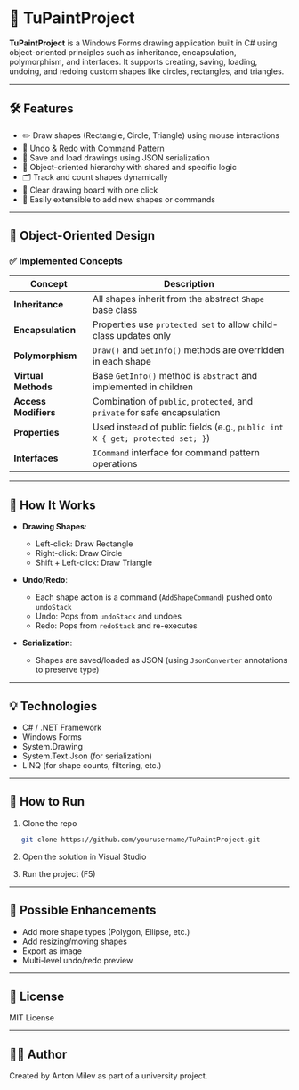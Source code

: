 ﻿# 🎨 TuPaintProject

**TuPaintProject** is a Windows Forms drawing application built in C# using object-oriented principles 
such as inheritance, encapsulation, polymorphism, and interfaces. It supports creating, saving, loading, 
undoing, and redoing custom shapes like circles, rectangles, and triangles.

---

## 🛠 Features

- ✏️ Draw shapes (Rectangle, Circle, Triangle) using mouse interactions
- 🧠 Undo & Redo with Command Pattern
- 💾 Save and load drawings using JSON serialization
- 📐 Object-oriented hierarchy with shared and specific logic
- 🗂 Track and count shapes dynamically
- 🔄 Clear drawing board with one click
- 🧩 Easily extensible to add new shapes or commands

---

## 🧩 Object-Oriented Design

### ✅ Implemented Concepts

| Concept         | Description |
|----------------|-------------|
| **Inheritance** | All shapes inherit from the abstract `Shape` base class |
| **Encapsulation** | Properties use `protected set` to allow child-class updates only |
| **Polymorphism** | `Draw()` and `GetInfo()` methods are overridden in each shape |
| **Virtual Methods** | Base `GetInfo()` method is `abstract` and implemented in children |
| **Access Modifiers** | Combination of `public`, `protected`, and `private` for safe encapsulation |
| **Properties** | Used instead of public fields (e.g., `public int X { get; protected set; }`) |
| **Interfaces** | `ICommand` interface for command pattern operations |

---


## 🔧 How It Works

- **Drawing Shapes**:
  - Left-click: Draw Rectangle
  - Right-click: Draw Circle
  - Shift + Left-click: Draw Triangle

- **Undo/Redo**:
  - Each shape action is a command (`AddShapeCommand`) pushed onto `undoStack`
  - Undo: Pops from `undoStack` and undoes
  - Redo: Pops from `redoStack` and re-executes

- **Serialization**:
  - Shapes are saved/loaded as JSON (using `JsonConverter` annotations to preserve type)

---

## 💡 Technologies

- C# / .NET Framework
- Windows Forms
- System.Drawing
- System.Text.Json (for serialization)
- LINQ (for shape counts, filtering, etc.)

---

## 🚀 How to Run

1. Clone the repo 
```bash
   git clone https://github.com/yourusername/TuPaintProject.git
```

2. Open the solution in Visual Studio

3. Run the project (F5)

---

## 🧪 Possible Enhancements

- Add more shape types (Polygon, Ellipse, etc.)
- Add resizing/moving shapes
- Export as image
- Multi-level undo/redo preview

---

## 📜 License

MIT License

---

## 🙋‍♂️ Author

Created by Anton Milev as part of a university project.
